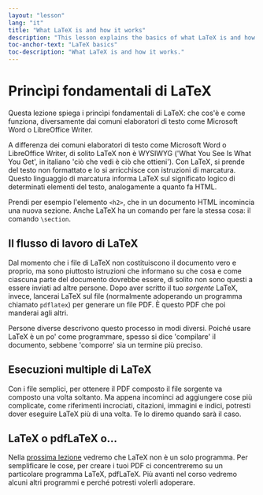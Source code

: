 ```yaml
---
layout: "lesson"
lang: "it"
title: "What LaTeX is and how it works"
description: "This lesson explains the basics of what LaTeX is and how it works in contrast to common word processors such as Microsoft Word or LibreOffice Writer."
toc-anchor-text: "LaTeX basics"
toc-description: "What LaTeX is and how it works."
---
```


# Princìpi fondamentali di LaTeX

<span
  class="summary">Questa lezione spiega i princìpi fondamentali di LaTeX: che cos'è e come funziona, 
  diversamente dai comuni elaboratori di testo come Microsoft Word o LibreOffice Writer.</span>

A differenza dei comuni elaboratori di testo come Microsoft Word o LibreOffice Writer, 
di solito LaTeX non è WYSIWYG ('What You See Is What You Get', in italiano 
'ciò che vedi è ciò che ottieni'). Con LaTeX, si prende del testo non formattato e lo si 
arricchisce con istruzioni di marcatura. Questo linguaggio di marcatura informa LaTeX
sul significato logico di determinati elementi del testo, analogamente a quanto
fa HTML.

Prendi per esempio l'elemento `<h2>`, che in un documento HTML incomincia una
nuova sezione. Anche LaTeX ha un comando per fare la stessa cosa: il comando 
`\section`.

## Il flusso di lavoro di LaTeX

Dal momento che i file di LaTeX non costituiscono il documento vero e proprio,
ma sono piuttosto istruzioni che informano su che cosa e come ciascuna parte del 
documento dovrebbe essere, di solito non sono questi a essere inviati ad altre 
persone. Dopo aver scritto il tuo _sorgente_ LaTeX, invece, lancerai
LaTeX sul file (normalmente adoperando un programma chiamato `pdflatex`) per
generare un file PDF. È questo PDF che poi manderai agli altri.

Persone diverse descrivono questo processo in modi diversi. 
Poiché usare LaTeX
è un po' come programmare, spesso si dice 'compilare' il documento, sebbene
'comporre' sia un termine più preciso.

## Esecuzioni multiple di LaTeX

Con i file semplici, per ottenere il PDF composto il file sorgente va composto
una volta soltanto. Ma appena incominci ad aggiungere cose più complicate, come 
riferimenti incrociati, citazioni, immagini e indici, potresti dover eseguire 
LaTeX più di una volta. Te lo diremo quando sarà il caso.

## LaTeX o pdfLaTeX o...

Nella [prossima lezione](lesson-02) vedremo che LaTeX non è un solo programma. 
Per semplificare le cose, per creare i tuoi PDF ci concentreremo su un particolare 
programma LaTeX, pdfLaTeX. Più avanti nel corso vedremo alcuni altri programmi 
e perché potresti volerli adoperare.
